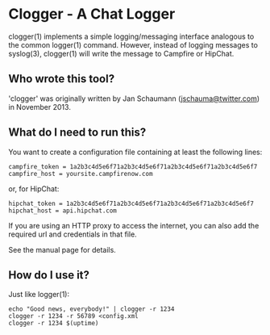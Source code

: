 Clogger - A Chat Logger
=======================
clogger(1) implements a simple logging/messaging interface analogous to the
common logger(1) command.  However, instead of logging messages to
syslog(3), clogger(1) will write the message to Campfire or HipChat.

Who wrote this tool?
--------------------
'clogger' was originally written by Jan Schaumann (jschauma@twitter.com) in
November 2013.

What do I need to run this?
---------------------------
You want to create a configuration file containing at least the following
lines:

```
campfire_token = 1a2b3c4d5e6f71a2b3c4d5e6f71a2b3c4d5e6f71a2b3c4d5e6f7
campfire_host = yoursite.campfirenow.com
```

or, for HipChat:

```
hipchat_token = 1a2b3c4d5e6f71a2b3c4d5e6f71a2b3c4d5e6f71a2b3c4d5e6f7
hipchat_host = api.hipchat.com
```

If you are using an HTTP proxy to access the internet, you can also add
the required url and credentials in that file.

See the manual page for details.

How do I use it?
----------------
Just like logger(1):

```
echo "Good news, everybody!" | clogger -r 1234
clogger -r 1234 -r 56789 <config.xml
clogger -r 1234 $(uptime)
```
